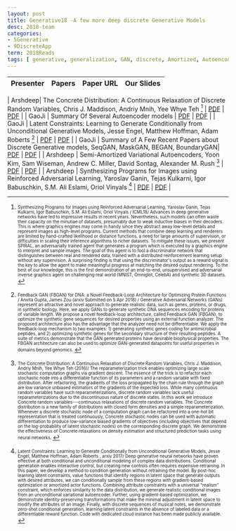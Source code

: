 ```yaml
---
layout: post
title: Generative18 -A few more deep discrete Generative Models
desc: 2018-team
categories:
- 5Generative
- 9DiscreteApp
term: 2018Reads
tags: [ generative, generalization, GAN, discrete, Amortized, Autoencoder, Variational, program]
---
```


| Presenter | Papers | Paper URL| Our Slides |
| -----: | ---------------------------: | :----- | :----- |
<!--header-->
|  Arshdeep| The Concrete Distribution: A Continuous Relaxation of Discrete Random Variables, Chris J. Maddison, Andriy Mnih, Yee Whye Teh [^1] | [PDF](https://arxiv.org/abs/1611.00712) |  [PDF]({{site.baseurl}}/MoreTalksTeam/Arsh/DEEP-07162018-Gumbel-Softmax.pdf) | 
| GaoJi | Summary Of Several Autoencoder models  | [PDF]() |  [PDF]({{site.baseurl}}/MoreTalksTeam/Ji/JiAutoencoderNNs.pdf) | 
| GaoJi | Latent Constraints: Learning to Generate Conditionally from Unconditional Generative Models, Jesse Engel, Matthew Hoffman, Adam Roberts [^3] | [PDF](https://arxiv.org/abs/1711.05772) |  [PDF]({{site.baseurl}}/MoreTalksTeam/Ji/JIConditionalGEN.pdf) | 
| GaoJi |  Summary of A Few Recent Papers about Discrete Generative models, SeqGAN, MaskGAN, BEGAN, BoundaryGAN| [PDF]() |  [PDF]({{site.baseurl}}/MoreTalksTeam/Ji/JIDiscreteGAN.pdf) | 
| Arshdeep |  Semi-Amortized Variational Autoencoders, Yoon Kim, Sam Wiseman, Andrew C. Miller, David Sontag, Alexander M. Rush [^4] | [PDF](https://arxiv.org/abs/1802.02550) |  [PDF]({{site.baseurl}}/MoreTalksTeam/Arsh/DEEP-07172018-semi-amoritzed-VAE.pdf) | 
| Arshdeep | Synthesizing Programs for Images using Reinforced Adversarial Learning, Yaroslav Ganin, Tejas Kulkarni, Igor Babuschkin, S.M. Ali Eslami, Oriol Vinyals [^5] | [PDF](https://arxiv.org/abs/1804.01118) |  [PDF]({{site.baseurl}}/MoreTalksTeam/Arsh/DEEP-07312018-ImageSythesisProgramming.pdf) | 


<!--excerpt.start-->

[^1]: <sub><sup> Synthesizing Programs for Images using Reinforced Adversarial Learning, Yaroslav Ganin, Tejas Kulkarni, Igor Babuschkin, S.M. Ali Eslami, Oriol Vinyals / ICML18/ Advances in deep generative networks have led to impressive results in recent years. Nevertheless, such models can often waste their capacity on the minutiae of datasets, presumably due to weak inductive biases in their decoders. This is where graphics engines may come in handy since they abstract away low-level details and represent images as high-level programs. Current methods that combine deep learning and renderers are limited by hand-crafted likelihood or distance functions, a need for large amounts of supervision, or difficulties in scaling their inference algorithms to richer datasets. To mitigate these issues, we present SPIRAL, an adversarially trained agent that generates a program which is executed by a graphics engine to interpret and sample images. The goal of this agent is to fool a discriminator network that distinguishes between real and rendered data, trained with a distributed reinforcement learning setup without any supervision. A surprising finding is that using the discriminator's output as a reward signal is the key to allow the agent to make meaningful progress at matching the desired output rendering. To the best of our knowledge, this is the first demonstration of an end-to-end, unsupervised and adversarial inverse graphics agent on challenging real world (MNIST, Omniglot, CelebA) and synthetic 3D datasets. </sup></sub>


[^2]: <sub><sup>  Semi-Amortized Variational Autoencoders, Yoon Kim, Sam Wiseman, Andrew C. Miller, David Sontag, Alexander M. Rush / ICML 2018/ Amortized variational inference (AVI) replaces instance-specific local inference with a global inference network. While AVI has enabled efficient training of deep generative models such as variational autoencoders (VAE), recent empirical work suggests that inference networks can produce suboptimal variational parameters. We propose a hybrid approach, to use AVI to initialize the variational parameters and run stochastic variational inference (SVI) to refine them. Crucially, the local SVI procedure is itself differentiable, so the inference network and generative model can be trained end-to-end with gradient-based optimization. This semi-amortized approach enables the use of rich generative models without experiencing the posterior-collapse phenomenon common in training VAEs for problems like text generation. Experiments show this approach outperforms strong autoregressive and variational baselines on standard text and image datasets.


[^3]: <sub><sup>  Feedback GAN (FBGAN) for DNA: a Novel Feedback-Loop Architecture for Optimizing Protein Functions / Anvita Gupta, James Zou (arxiv Submitted on 5 Apr 2018) / Generative Adversarial Networks (GANs) represent an attractive and novel approach to generate realistic data, such as genes, proteins, or drugs, in synthetic biology. Here, we apply GANs to generate synthetic DNA sequences encoding for proteins of variable length. We propose a novel feedback-loop architecture, called Feedback GAN (FBGAN), to optimize the synthetic gene sequences for desired properties using an external function analyzer. The proposed architecture also has the advantage that the analyzer need not be differentiable. We apply the feedback-loop mechanism to two examples: 1) generating synthetic genes coding for antimicrobial peptides, and 2) optimizing synthetic genes for the secondary structure of their resulting peptides. A suite of metrics demonstrate that the GAN generated proteins have desirable biophysical properties. The FBGAN architecture can also be used to optimize GAN-generated datapoints for useful properties in domains beyond genomics. </sup></sub>



[^4]: <sub><sup> The Concrete Distribution: A Continuous Relaxation of Discrete Random Variables, Chris J. Maddison, Andriy Mnih, Yee Whye Teh (2016)/ The reparameterization trick enables optimizing large scale stochastic computation graphs via gradient descent. The essence of the trick is to refactor each stochastic node into a differentiable function of its parameters and a random variable with fixed distribution. After refactoring, the gradients of the loss propagated by the chain rule through the graph are low variance unbiased estimators of the gradients of the expected loss. While many continuous random variables have such reparameterizations, discrete random variables lack useful reparameterizations due to the discontinuous nature of discrete states. In this work we introduce Concrete random variables---continuous relaxations of discrete random variables. The Concrete distribution is a new family of distributions with closed form densities and a simple reparameterization. Whenever a discrete stochastic node of a computation graph can be refactored into a one-hot bit representation that is treated continuously, Concrete stochastic nodes can be used with automatic differentiation to produce low-variance biased gradients of objectives (including objectives that depend on the log-probability of latent stochastic nodes) on the corresponding discrete graph. We demonstrate the effectiveness of Concrete relaxations on density estimation and structured prediction tasks using neural networks. </sup></sub>


[^5]: <sub><sup> Latent Constraints: Learning to Generate Conditionally from Unconditional Generative Models, Jesse Engel, Matthew Hoffman, Adam Roberts , arxiv 2017/ Deep generative neural networks have proven effective at both conditional and unconditional modeling of complex data distributions. Conditional generation enables interactive control, but creating new controls often requires expensive retraining. In this paper, we develop a method to condition generation without retraining the model. By post-hoc learning latent constraints, value functions that identify regions in latent space that generate outputs with desired attributes, we can conditionally sample from these regions with gradient-based optimization or amortized actor functions. Combining attribute constraints with a universal "realism" constraint, which enforces similarity to the data distribution, we generate realistic conditional images from an unconditional variational autoencoder. Further, using gradient-based optimization, we demonstrate identity-preserving transformations that make the minimal adjustment in latent space to modify the attributes of an image. Finally, with discrete sequences of musical notes, we demonstrate zero-shot conditional generation, learning latent constraints in the absence of labeled data or a differentiable reward function. Code with dedicated cloud instance has been made publicly available. </sup></sub>